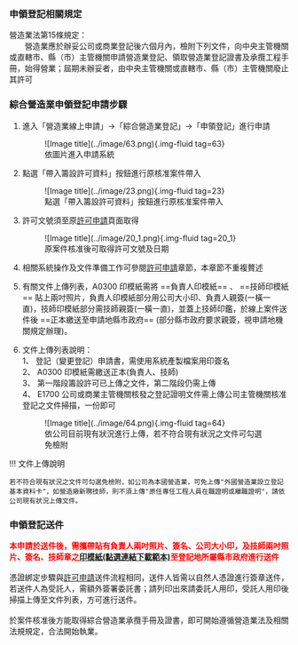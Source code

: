 ### 申領登記相關規定
營造業法第15條規定：<br>
&emsp;&emsp;營造業應於辦妥公司或商業登記後六個月內，檢附下列文件，向中央主管機關或直轄市、縣（市）主管機關申請營造業登記、領取營造業登記證書及承攬工程手冊，始得營業；屆期未辦妥者，由中央主管機關或直轄市、縣（市）主管機關廢止其許可

### 綜合營造業申領登記申請步驟

1. 進入「營造業線上申請」→「綜合營造業登記」→「申領登記」進行申請
    <figure markdown="span">
    ![Image title](../image/63.png){.img-fluid tag=63}
    <figcaption>依圖片進入申請系統</figcaption>
    </figure>

2. 點選「帶入籌設許可資料」按鈕進行原核准案件帶入
    <figure markdown="span">
    ![Image title](../image/23.png){.img-fluid tag=23}
    <figcaption>點選「帶入籌設許可資料」按鈕進行原核准案件帶入</figcaption>
    </figure>
3. 許可文號須至原[許可申請](Contractors_Registration.md)頁面取得
    <figure markdown="span">
    ![Image title](../image/20_1.png){.img-fluid tag=20_1}
    <figcaption>原案件核准後可取得許可文號及日期</figcaption>
    </figure>

4. 相關系統操作及文件準備工作可參閱[許可申請](Contractors_Registration.md)章節，本章節不重複贅述
5. 有關文件上傳列表，A0300 印模紙需將 ==負責人印模紙== 、 ==技師印模紙== 貼上兩吋照片，負責人印模紙部分用公司大小印、負責人親簽(一橫一直)，技師印模紙部分需技師親簽(一橫一直)，並蓋上技師印鑑，於線上案件送件後 ==正本繳送至申請地縣市政府== (部分縣市政府要求親簽，視申請地機關規定辦理)。
6. 文件上傳列表說明：<br>
1、	登記（變更登記）申請書，需使用系統產製檔案用印簽名<br>
2、 A0300 印模紙需繳送正本(負責人、技師)<br>
3、 第一階段籌設許可已上傳之文件，第二階段仍需上傳<br>
4、 E1700 公司或商業主管機關核發之登記證明文件需上傳公司主管機關核准登記之文件掃描，一份即可
    <figure markdown="span">
    ![Image title](../image/64.png){.img-fluid tag=64}
    <figcaption>依公司目前現有狀況進行上傳，若不符合現有狀況之文件可勾選免檢附</figcaption>
    </figure>

!!! 文件上傳說明

    若不符合現有狀況之文件可勾選免檢附，如公司為本國營造業，可免上傳"外國營造業設立登記基本資料卡"，如營造廠新聘技師，則不須上傳"原任專任工程人員在職證明或離職證明"，請依公司現有狀況上傳文件。

### 申領登記送件
<span style="color:red; font-weight:bold;">本申請於送件後，需攜帶貼有負責人兩吋照片、簽名、公司大小印，及技師兩吋照片、簽名、技師章之[印模紙(點選連結下載範本)](https://www.treca.org.tw/treca-journal/2015-07-31-07-57-30.html)至登記地所屬縣市政府進行送件</span><br><br>
憑證綁定步驟與[許可申請](Contractors_Registration.md)送件流程相同，送件人皆需以自然人憑證進行簽章送件，若送件人為受託人，需額外簽署委託書；請列印出來請委託人用印，受託人用印後掃描上傳至文件列表，方可進行送件。<br>
<br>
於案件核准後方能取得綜合營造業承攬手冊及證書，即可開始遵循營造業法及相關法規規定，合法開始執業。    
